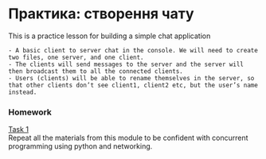 # Практика: створення чату

This is a practice lesson for building a simple chat application

    - A basic client to server chat in the console. We will need to create two files, one server, and one client.
    - The clients will send messages to the server and the server will then broadcast them to all the connected clients.
    - Users (clients) will be able to rename themselves in the server, so that other clients don’t see client1, client2 etc, but the user’s name instead.


### Homework

[Task 1](https://github.com/mila-orishchuk/pythoncourse/blob/master/Lesson36)  
Repeat all the materials from this module to be confident with concurrent programming using python and networking.
